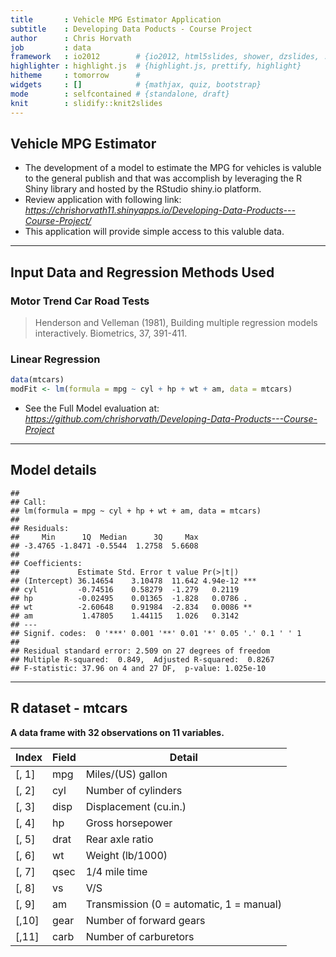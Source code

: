 ```yaml
---
title       : Vehicle MPG Estimator Application
subtitle    : Developing Data Poducts - Course Project
author      : Chris Horvath
job         : data
framework   : io2012        # {io2012, html5slides, shower, dzslides, ...}
highlighter : highlight.js  # {highlight.js, prettify, highlight}
hitheme     : tomorrow      # 
widgets     : []            # {mathjax, quiz, bootstrap}
mode        : selfcontained # {standalone, draft}
knit        : slidify::knit2slides
---
```


## Vehicle MPG Estimator 

- The development of a model to estimate the MPG for vehicles is valuble to the general publish and that was accomplish by leveraging the R Shiny library and hosted by the RStudio shiny.io platform.
- Review application with following link:
*https://chrishorvath11.shinyapps.io/Developing-Data-Products---Course-Project/*
- This application will provide simple access to this valuble data.

---

## Input Data and Regression Methods Used

### Motor Trend Car Road Tests

> Henderson and Velleman (1981), Building multiple regression models interactively. Biometrics, 37, 391-411.

### Linear Regression

```r
data(mtcars)
modFit <- lm(formula = mpg ~ cyl + hp + wt + am, data = mtcars)
```
- See the Full Model evaluation at:
*https://github.com/chrishorvath/Developing-Data-Products---Course-Project*

---

## Model details


```
## 
## Call:
## lm(formula = mpg ~ cyl + hp + wt + am, data = mtcars)
## 
## Residuals:
##     Min      1Q  Median      3Q     Max 
## -3.4765 -1.8471 -0.5544  1.2758  5.6608 
## 
## Coefficients:
##             Estimate Std. Error t value Pr(>|t|)    
## (Intercept) 36.14654    3.10478  11.642 4.94e-12 ***
## cyl         -0.74516    0.58279  -1.279   0.2119    
## hp          -0.02495    0.01365  -1.828   0.0786 .  
## wt          -2.60648    0.91984  -2.834   0.0086 ** 
## am           1.47805    1.44115   1.026   0.3142    
## ---
## Signif. codes:  0 '***' 0.001 '**' 0.01 '*' 0.05 '.' 0.1 ' ' 1
## 
## Residual standard error: 2.509 on 27 degrees of freedom
## Multiple R-squared:  0.849,	Adjusted R-squared:  0.8267 
## F-statistic: 37.96 on 4 and 27 DF,  p-value: 1.025e-10
```

---

## R dataset - mtcars

**A data frame with 32 observations on 11 variables.**

| Index | Field | Detail |
------- | ----- | ------ |
| [, 1] | mpg | Miles/(US) gallon |
| [, 2]  | cyl | Number of cylinders |
| [, 3]	| disp | Displacement (cu.in.) |
| [, 4]	| hp | Gross horsepower |
| [, 5]	| drat | Rear axle ratio |
| [, 6]	| wt | Weight (lb/1000) |
| [, 7]	| qsec | 1/4 mile time |
| [, 8]	| vs | V/S |
| [, 9]	| am | Transmission (0 = automatic, 1 = manual) |
| [,10]	| gear | Number of forward gears |
| [,11]	| carb | Number of carburetors |
